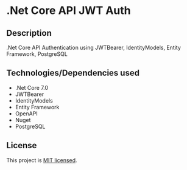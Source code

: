 ﻿# .Net Core API JWT Auth

## Description

.Net Core API Authentication using JWTBearer, IdentityModels, Entity Framework, PostgreSQL

## Technologies/Dependencies used

- .Net Core 7.0
- JWTBearer
- IdentityModels
- Entity Framework
- OpenAPI
- Nuget
- PostgreSQL

## License

This project is [MIT licensed](LICENSE).
